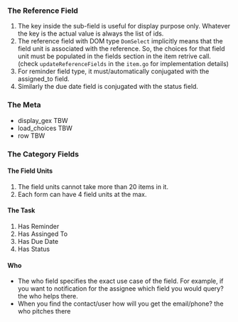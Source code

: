 ### The Reference Field

1. The key inside the sub-field is useful for display purpose only. Whatever the key is the actual value is always the list of ids.  
2. The reference field with DOM type `DomSelect` implicitly means that the field unit is associated with the reference. So, the choices for that field unit must be populated in the fields section in the item retrive call.
(check `updateReferenceFields` in the `item.go` for implementation details)
3. For reminder field type, it must/automatically conjugated with the assigned_to field.
4. Similarly the due date field is conjugated with the status field.

### The Meta

- display_gex
TBW
- load_choices
TBW
- row
TBW
#### 


### The Category Fields

#### The Field Units
1. The field units cannot take more than 20 items in it.
2. Each form can have 4 field units at the max.

#### The Task
1. Has Reminder 
2. Has Assinged To
3. Has Due Date
4. Has Status

#### Who
- The who field specifies the exact use case of the field. For example, if you want to notification for the assignee which field you would query? the who helps there.
- When you find the contact/user how will you get the email/phone? the who pitches there